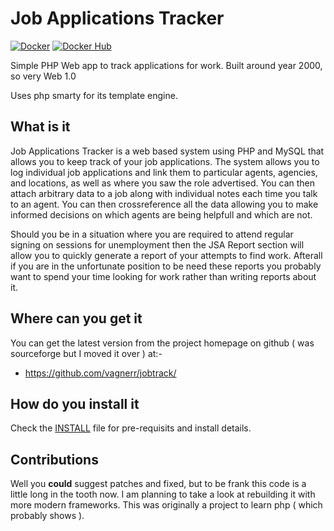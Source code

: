 
# Job Applications Tracker

[![Docker](https://img.shields.io/docker/build/vagnerr/jobtrack1.svg)](https://hub.docker.com/r/vagnerr/jobtrack1/)
[![Docker Hub](https://img.shields.io/docker/pulls/vagnerr/jobtrack1.svg)](https://hub.docker.com/r/vagnerr/jobtrack1/)

Simple PHP Web app to track applications for work. Built around year 2000,
so very Web 1.0

Uses php smarty for its template engine.

## What is it

Job Applications Tracker is a web based system using PHP and MySQL that
allows you to keep track of your job applications. The system allows
you to log individual job applications and link them to particular
agents, agencies, and locations, as well as where you saw the role
advertised. You can then attach arbitrary data to a job along with
individual notes each time you talk to an agent. You can then
crossreference all the data allowing you to make informed
decisions on which agents are being helpfull and which are not.

Should you be in a situation where you are required to attend regular
signing on sessions for unemployment then the JSA Report section
will allow you to quickly generate a report of your attempts to
find work. Afterall if you are in the unfortunate position to
be need these reports you probably want to spend your time looking
for work rather than writing reports about it.

## Where can you get it

You can get the latest version from the project homepage on github
( was sourceforge but I moved it over )
at:-

* <https://github.com/vagnerr/jobtrack/>

## How do you install it

Check the [INSTALL](INSTALL.md) file for pre-requisits and install details.

## Contributions

Well you **could** suggest patches and fixed, but to be frank this code
is a little long in the tooth now. I am planning to take a look at
rebuilding it with more modern frameworks. This was originally a
project to learn php ( which probably shows ).
